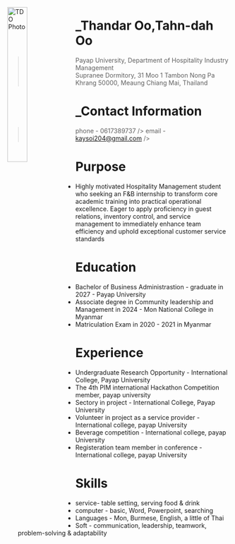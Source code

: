 <img src="![568294255_1570928127602033_37263286785602070_n](https://github.com/user-attachments/assets/bd62d166-00f8-404f-8545-0dce7afed5b5)
" alt="TDO Photo" align="left" width="30%"/>
# _Thandar Oo,Tahn-dah Oo
> Payap University, Department of Hospitality Industry Management<br />
> Supranee Dormitory, 31 Moo 1 Tambon Nong Pa Khrang 50000, Meaung Chiang Mai, Thailand<br />
# _Contact Information
> phone - 0617389737 />
> email - kaysoi204@gmail.com />
# Purpose 
* Highly motivated Hospitality Management student who seeking an F&B internship to transform core academic training into practical operational excellence. Eager to apply proficiency in guest relations, inventory control, and service management to immediately enhance team efficiency and uphold exceptional customer service standards

# Education
*  Bachelor of Business Administrastion - graduate in 2027 - Payap University  
* Associate degree in Community leadership and Management in 2024 - Mon National College in Myanmar
* Matriculation Exam in 2020 - 2021 in Myanmar

# Experience
* Undergraduate Research Opportunity - International College, Payap University
* The 4th PIM international Hackathon Competition member, payap university 
* Sectory in project - International College, Payap University 
* Volunteer in project as a service provider - International college, payap University 
* Beverage competition - International college, payap University
* Registeration team member in conference - International college, payap University


# Skills
* service- table setting, serving food & drink
* computer - basic, Word, Powerpoint, searching
* Languages - Mon, Burmese, English, a little of Thai
* Soft - communication, leadership, teamwork, problem-solving & adaptability 




